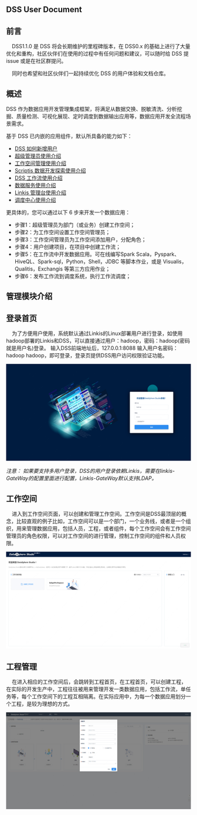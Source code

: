 ## DSS User Document

## 前言

&nbsp;&nbsp;&nbsp;&nbsp;DSS1.1.0 是 DSS 将会长期维护的里程碑版本，在 DSS0.x 的基础上进行了大量优化和重构，社区伙伴们在使用的过程中有任何问题和建议，可以随时给 DSS 提 issue 或是在社区群提问。

&nbsp;&nbsp;&nbsp;&nbsp;同时也希望和社区伙伴们一起持续优化 DSS 的用户体验和文档仓库。

## 概述

DSS 作为数据应用开发管理集成框架，将满足从数据交换、脱敏清洗、分析挖掘、质量检测、可视化展现、定时调度到数据输出应用等，数据应用开发全流程场景需求。

基于 DSS 已内嵌的应用组件，默认所具备的能力如下：

- [DSS 如何新增用户](DSS新增用户方式.md)
- [超级管理员使用介绍](超级管理员功能.md)
- [工作空间管理使用介绍]()
- [Scriptis 数据开发探索使用介绍](Scriptis使用文档.md)
- [DSS 工作流使用介绍](工作流使用文档.md)
- [数据服务使用介绍](数据服务使用手册.md)
- [Linkis 管理台使用介绍](https://linkis.apache.org/zh-CN/docs/latest/user_guide/console_manual)
- [调度中心使用介绍](调度中心使用文档.md)

更具体的，您可以通过以下 6 步来开发一个数据应用：

- 步骤1：超级管理员为部门（或业务）创建工作空间；
- 步骤2：为工作空间设置工作空间管理员；
- 步骤3：工作空间管理员为工作空间添加用户，分配角色；
- 步骤4：用户创建项目，在项目中创建工作流；
- 步骤5：在工作流中开发数据应用。可在线编写Spark Scala，Pyspark、HiveQL、Spark-sql，Python，Shell，JDBC 等脚本作业，或是 Visualis，Qualitis，Exchangis 等第三方应用作业；
- 步骤6：发布工作流到调度系统，执行工作流调度；

## 管理模块介绍

## 登录首页

&nbsp;&nbsp;&nbsp;&nbsp;为了方便用户使用，系统默认通过Linkis的Linux部署用户进行登录，如使用hadoop部署的Linkis和DSS，可以直接通过用户：hadoop，密码：hadoop(密码就是用户名)登录。 输入DSS前端地址后，127.0.0.1:8088 输入用户名密码：hadoop hadoop，即可登录，登录页提供DSS用户访问权限验证功能。

![](./images/loginpage.png)

*注意： 如果要支持多用户登录，DSS的用户登录依赖Linkis，需要在linkis-GateWay的配置里面进行配置，Linkis-GateWay默认支持LDAP。*

## 工作空间

&nbsp;&nbsp;&nbsp;&nbsp;进入到工作空间页面，可以创建和管理工作空间。工作空间是DSS最顶层的概念，比较直观的例子比如，工作空间可以是一个部门，一个业务线，或者是一个组织，用来管理数据应用，包括人员，工程，或者组件，每个工作空间会有工作空间管理员的角色权限，可以对工作空间的进行管理，控制工作空间的组件和人员权限。

![](./images/workspace.png)  

## 工程管理

&nbsp;&nbsp;&nbsp;&nbsp;在进入相应的工作空间后，会跳转到工程首页，在工程首页，可以创建工程，在实际的开发生产中，工程往往被用来管理开发一类数据应用，包括工作流，单任务等，每个工作空间下的工程互相隔离。在实际应用中，为每一个数据应用划分一个工程，是较为理想的方式。

![](./images/project.png) 

